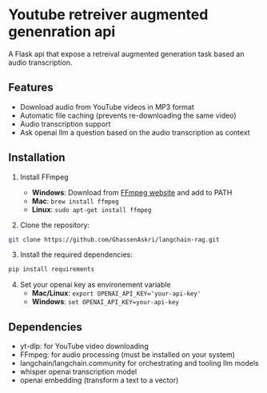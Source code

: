 # Youtube retreiver augmented genenration api 

A Flask api that expose a retreival augmented generation task based an audio transcription.

## Features

- Download audio from YouTube videos in MP3 format
- Automatic file caching (prevents re-downloading the same video)
- Audio transcription support
- Ask openai llm a question based on the audio transcription as context 

## Installation

1. Install FFmpeg
    - **Windows**: Download from [FFmpeg website](https://ffmpeg.org/download.html) and add to PATH
    - **Mac**: `brew install ffmpeg`
    - **Linux**: `sudo apt-get install ffmpeg`

2. Clone the repository:
```bash
git clone https://github.com/GhassenAskri/langchain-rag.git
```
3. Install the required dependencies:
```bash
pip install requirements
```
4. Set your openai key as environement variable
    - **Mac/Linux**: `export OPENAI_API_KEY='your-api-key'`
    - **Windows**: `set OPENAI_API_KEY=your-api-key`


## Dependencies

- yt-dlp: for YouTube video downloading
- FFmpeg: for audio processing (must be installed on your system)
- langchain/langchain.community for orchestrating and tooling llm models
- whisper openai transcription model
- openai embedding (transform a text to a vector)



